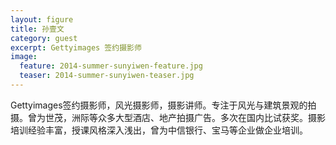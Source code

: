 ```yaml
---
layout: figure
title: 孙壹文
category: guest
excerpt: Gettyimages 签约摄影师
image:
  feature: 2014-summer-sunyiwen-feature.jpg
  teaser: 2014-summer-sunyiwen-teaser.jpg
---
```


Gettyimages签约摄影师，风光摄影师，摄影讲师。专注于风光与建筑景观的拍摄。曾为世茂，洲际等众多大型酒店、地产拍摄广告。多次在国内比试获奖。摄影培训经验丰富，授课风格深入浅出，曾为中信银行、宝马等企业做企业培训。